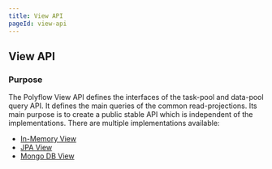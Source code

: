 ```yaml
---
title: View API
pageId: view-api
---
```


## View API

### Purpose

The Polyflow View API defines the interfaces of the task-pool and data-pool query API. It defines the main queries of the common read-projections.
Its main purpose is to create a public stable API which is independent of the implementations. There are multiple implementations available:

* [In-Memory View](view-simple.md)
* [JPA View](view-jpa.md)
* [Mongo DB View](view-mongo.md)

